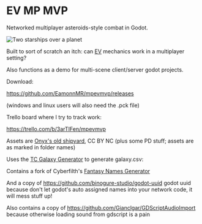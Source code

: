 # EV MP MVP

Networked multiplayer asteroids-style combat in Godot.

![Two starships over a planet](https://raw.githubusercontent.com/EamonnMR/mpevmvp/master/screenshots/two_ringers.png)

Built to sort of scratch an itch: can [EV](http://escape-velocity.games) mechanics work in a multiplayer setting?

Also functions as a demo for multi-scene client/server godot projects.

Download:

https://github.com/EamonnMR/mpevmvp/releases

(windows and linux users will also need the .pck file)

Trello board where I try to track work:

https://trello.com/b/3arTIFen/mpevmvp

Assets are [Onyx's old shipyard](https://archive.org/details/onyx_shipyard), CC BY NC (plus some PD stuff; assets are as marked in folder names)

Uses the [TC Galaxy Generator](https://docs.google.com/spreadsheets/d/1kCABkT-AC6aOZoyEoub8jLrZgH8hXkeSQSwmnIXwMX8/edit#gid=1129594990) to generate galaxy.csv: 

Contains a fork of Cyberfilth's [Fantasy Names Generator](https://github.com/cyberfilth/fantasy-names-generator)

And a copy of https://github.com/binogure-studio/godot-uuid godot uuid because don't let godot's auto assigned names 
into your network code, it will mess stuff up!

Also contains a copy of https://github.com/Gianclgar/GDScriptAudioImport because otherwise loading sound from gdscript is a pain
